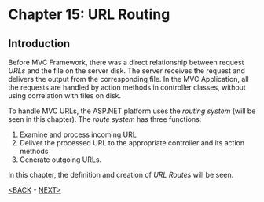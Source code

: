 # Chapter 15: URL Routing

## Introduction

Before MVC Framework, there was a direct relationship between request *URLs* and the file on the server disk. The server receives the request and delivers the output from the corresponding file. In the MVC Application, all the requests are handled by action methods in controller classes, without using correlation with files on disk.  

To handle MVC URLs, the ASP.NET platform uses the *routing system* (will be seen in this chapter). The *route system* has three functions:

1. Examine and process incoming URL 
2. Deliver the processed URL to the appropriate controller and its action methods
3. Generate outgoing URLs.  

In this chapter, the definition and creation of *URL Routes* will be seen.

[<BACK](aa-contents.md) - [NEXT>](aa-preparing-the-example-project.md)

<!--
# Chapter 15: URL Routing
## Introduction
-->
